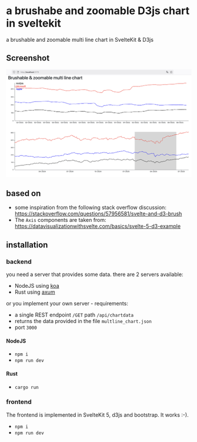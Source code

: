 # a brushabe and zoomable D3js chart in sveltekit

a brushable and zoomable multi line chart in SvelteKit & D3js


## Screenshot

![Screenshot.](screenshot.png)

## based on

- some inspiration from the following stack overflow discussion: https://stackoverflow.com/questions/57956581/svelte-and-d3-brush
- The ```Axis``` components are taken from: https://datavisualizationwithsvelte.com/basics/svelte-5-d3-example

## installation

### backend

you need a server that provides some data. there are 2 servers available:

- NodeJS using [koa](./backend-node)
- Rust using [axum](./backend-rust)

or you implement your own server - requirements:
- a single REST endpoint ```/GET``` path ```/api/chartdata```
- returns the data provided in the file ```multline_chart.json```
- port ```3000```

#### NodeJS

- `npm i`
- `npm run dev`

#### Rust

- `cargo run`

### frontend

The frontend is implemented in SvelteKit 5, d3js and bootstrap. It works :-).

- `npm i`
- `npm run dev`
